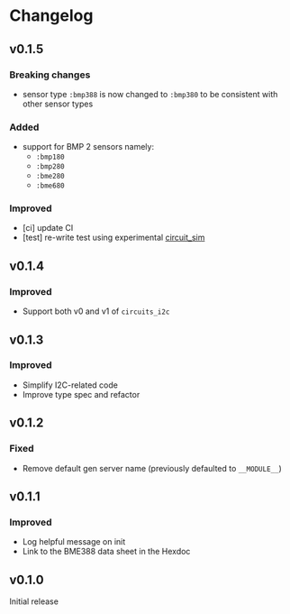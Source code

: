 # Changelog

## v0.1.5

### Breaking changes
- sensor type `:bmp388` is now changed to `:bmp380` to be consistent with other sensor types

### Added
- support for BMP 2 sensors namely:
  - `:bmp180`
  - `:bmp280`
  - `:bme280`
  - `:bme680`

### Improved
- [ci] update CI
- [test] re-write test using experimental [circuit_sim](https://github.com/elixir-circuits/circuits_sim)

## v0.1.4

### Improved
* Support both v0 and v1 of `circuits_i2c`

## v0.1.3

### Improved
* Simplify I2C-related code
* Improve type spec and refactor

## v0.1.2

### Fixed
* Remove default gen server name (previously defaulted to `__MODULE__`)

## v0.1.1

### Improved
* Log helpful message on init
* Link to the BME388 data sheet in the Hexdoc

## v0.1.0

Initial release
